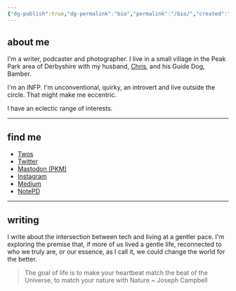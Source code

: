 ```yaml
---
{"dg-publish":true,"dg-permalink":"bio","permalink":"/bio/","created":"","updated":""}
---
```



## about me

I'm a writer, podcaster and photographer. I live in a small village in the Peak Park area of Derbyshire with my husband, [Chris](https://theblindwoodturner.co.uk), and his Guide Dog, Bamber.

I'm an INFP. I'm unconventional, quirky, an introvert and live outside the circle. That might make me eccentric.

I have an eclectic range of interests. 

---

## find me

- [Twos](https://www.TwosApp.com/@Nicola)
- [Twitter](https://twitter.com/notealoud)
- [Mastodon (PKM)](https://pkm.social/@nicola)
- [Instagram](https://www.instagram.com/notealoud/)
- [Medium](https://notealoud.medium.com/)
- [NotePD](https://notepd.com/profile/nicolafisher)

---

## writing

I write about the intersection between tech and living at a gentler pace. I'm exploring the premise that, if more of us lived a gentle life, reconnected to who we truly are, or our essence, as I call it, we could change the world for the better. 

> The goal of life is to make your heartbeat match the beat of the Universe, to match your nature with Nature ~ Joseph Campbell